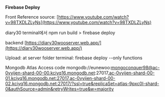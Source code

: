 **Firebase Deploy**

Front
Reference source: [https://www.youtube.com/watch?v=98TXDLZLyNs](https://www.youtube.com/watch?v=98TXDLZLyNs)

diary30 terminal에서 npm run build > firebase deploy

backend
[https://diary30wooserver.web.app/](https://diary30wooserver.web.app/)

Upload: at server folder terminal:  firebase deploy --only functions

Mongodb Atlas
Access code
mongodb://eunewoo:mongoconquer98@ac-0vyijen-shard-00-00.kciyq16.mongodb.net:27017,[ac-0vyijen-shard-00-01.kciyq16.mongodb.net:27017](http://ac-0vyijen-shard-00-01.kciyq16.mongodb.net:27017/),[ac-0vyijen-shard-00-02.kciyq16.mongodb.net:27017/?ssl=true&replicaSet=atlas-9pxc0l-shard-0&authSource=admin&retryWrites=true&w=majority](http://ac-0vyijen-shard-00-02.kciyq16.mongodb.net:27017/?ssl=true&replicaSet=atlas-9pxc0l-shard-0&authSource=admin&retryWrites=true&w=majority)
